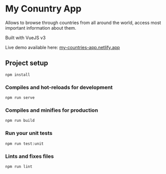 # My Conuntry App

Allows to browse through countries from all around the world, access most important information about them.

Built with VueJS v3

Live demo available here:
[my-countries-app.netlify.app](https://my-countries-app.netlify.app/)

## Project setup

```
npm install
```

### Compiles and hot-reloads for development

```
npm run serve
```

### Compiles and minifies for production

```
npm run build
```

### Run your unit tests

```
npm run test:unit
```

### Lints and fixes files

```
npm run lint
```
